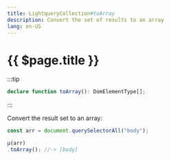 ```yaml
---
title: LightqueryCollection#toArray
description: Convert the set of results to an array
lang: en-US
---
```

# {{ $page.title }}
:::tip
```typescript
declare function toArray(): DomElementType[];
```
:::

Convert the result set to an array:
```javascript
const arr = document.querySelectorAll("body");

µ(arr)
.toArray(); //-> [body]
```
